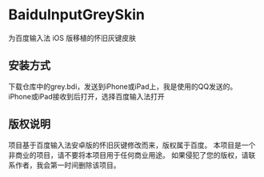 # BaiduInputGreySkin
为百度输入法 iOS 版移植的怀旧灰键皮肤

## 安装方式

下载仓库中的grey.bdi，发送到iPhone或iPad上，我是使用的QQ发送的。
iPhone或iPad接收到后打开，选择百度输入法打开

## 版权说明

项目基于百度输入法安卓版的怀旧灰键修改而来，版权属于百度。
本项目是一个非商业的项目，请不要将本项目用于任何商业用途。
如果侵犯了您的版权，请联系作者，我会第一时间删除该项目。